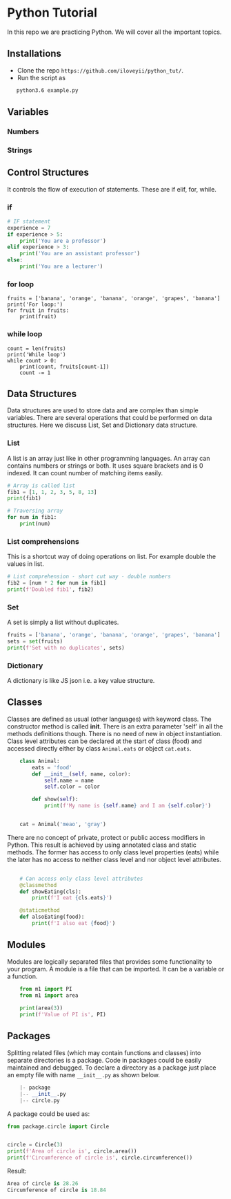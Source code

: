 Python Tutorial
=====================================

In this repo we are practicing Python. We will cover all the important topics.

## Installations
  * Clone the repo `https://github.com/iloveyii/python_tut/`.
  * Run the script as 
```bash
   python3.6 example.py
``` 
## Variables
### Numbers
### Strings

## Control Structures
It controls the flow of execution of statements. These are if elif, for, while.
### if
```python
# IF statement
experience = 7
if experience > 5:
    print('You are a professor')
elif experience > 3:
    print('You are an assistant professor')
else:
    print('You are a lecturer')
```

### for loop
```
fruits = ['banana', 'orange', 'banana', 'orange', 'grapes', 'banana']
print('For loop:')
for fruit in fruits:
    print(fruit)
```

### while loop
```
count = len(fruits)
print('While loop')
while count > 0:
    print(count, fruits[count-1])
    count -= 1
```

## Data Structures
Data structures are used to store data and are complex than simple variables. There are several operations that could
be performed on data structures. Here we discuss List, Set and Dictionary data structure.
### List 
A list is an array just like in other programming languages. An array can contains numbers or strings or both.
It uses square brackets and is 0 indexed. It can count number of matching items easily.
```python
# Array is called list
fib1 = [1, 1, 2, 3, 5, 8, 13]
print(fib1)

# Traversing array
for num in fib1:
    print(num)
```

### List comprehensions
This is a shortcut way of doing operations on list. For example double the values in list.
```python
# List comprehension - short cut way - double numbers
fib2 = [num * 2 for num in fib1]
print(f'Doubled fib1', fib2)
```


### Set
A set is simply a list without duplicates.
```python
fruits = ['banana', 'orange', 'banana', 'orange', 'grapes', 'banana']
sets = set(fruits)
print(f'Set with no duplicates', sets)
```
 
### Dictionary 
A dictionary is like JS json i.e. a key value structure.


  
  
## Classes
  Classes are defined as usual (other languages) with keyword class. The constructor method is called __init__. 
  There is an extra parameter 'self' in all the methods definitions though. There is no need of new in object instantiation.
  Class level attributes can be declared at the start of class (food) and accessed 
  directly either by class `Animal.eats` or object `cat.eats`.
```python
    class Animal:
        eats = 'food'
        def __init__(self, name, color):
            self.name = name
            self.color = color

        def show(self):
            print(f'My name is {self.name} and I am {self.color}')


    cat = Animal('meao', 'gray')

```

There are no concept of private, protect or public access modifiers in Python. This result 
is achieved by using annotated class and static methods. The former has access to only class
level properties (eats) while the later has no access to neither class level and nor object level
attributes.
```python
    
    # Can access only class level attributes
    @classmethod
    def showEating(cls):
        print(f'I eat {cls.eats}')

    @staticmethod
    def alsoEating(food):
        print(f'I also eat {food}')
```
   
## Modules
Modules are logically separated files that provides some functionality to your program.
A module is a file that can be imported. It can be a variable or a function.
```python
    from m1 import PI
    from m1 import area
    
    print(area(3))
    print(f'Value of PI is', PI)
```

## Packages
Splitting related files (which may contain functions and classes) into separate directories is a package.
Code in packages could be easily maintained and debugged.
To declare a directory as a package just place an empty file with name `__init__.py` as shown below.
```python
    |- package
    |-- __init__.py
    |-- circle.py
```
A package could be used as:
```python
from package.circle import Circle


circle = Circle(3)
print(f'Area of circle is', circle.area())
print(f'Circumference of circle is', circle.circumference())
```
Result:
```python
Area of circle is 28.26
Circumference of circle is 18.84
```


